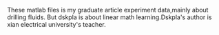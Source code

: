 These matlab files is my graduate article experiment data,mainly about drilling fluids. But dskpla is about linear math learning.Dskpla's author is xian electrical university's teacher.
